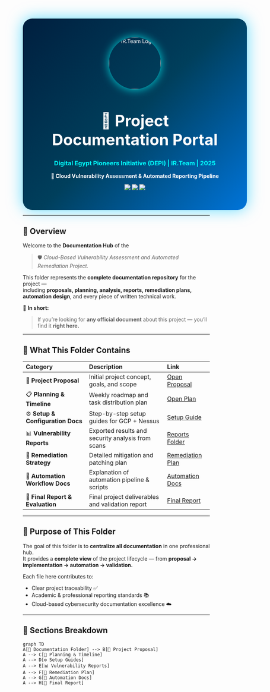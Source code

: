 <!-- =================== DOCUMENTATION HUB HEADER =================== -->
<div align="center" style="width:100%; padding:50px; border-radius:25px; background:linear-gradient(135deg,#001f3f,#003f5c,#0074D9); color:white; box-shadow:0 0 40px rgba(0,200,255,0.6);">

  <img src="https://i.postimg.cc/mk3syMbn/cropped-circle-image-1-optimized-1000.png" width="140" style="border-radius:50%; box-shadow:0 0 25px rgba(0,255,255,0.8);" alt="IR.Team Logo"/>

  <h1 style="font-size:42px;">📘 Project Documentation Portal</h1>
  <h3 style="color:#00FFFF;">Digital Egypt Pioneers Initiative (DEPI) | IR.Team | 2025</h3>
  <p><b>🔹 Cloud Vulnerability Assessment & Automated Reporting Pipeline</b></p>

  <img src="https://img.shields.io/badge/Section-Documentation-blue?style=for-the-badge"/>
  <img src="https://img.shields.io/badge/Contains-Full%20Project%20Docs-success?style=for-the-badge"/>
  <img src="https://img.shields.io/badge/Platform-Google%20Cloud-4285F4?style=for-the-badge&logo=google-cloud&logoColor=white"/>
</div>

---

## 🧭 Overview

Welcome to the **Documentation Hub** of the  
> 🛡️ *Cloud-Based Vulnerability Assessment and Automated Remediation Project.*

This folder represents the **complete documentation repository** for the project —  
including **proposals, planning, analysis, reports, remediation plans, automation design**, and every piece of written technical work.  

📂 **In short:**  
> If you’re looking for **any official document** about this project — you’ll find it **right here.**

---

## 🧩 What This Folder Contains

| Category | Description | Link |
|:----------|:-------------|:------|
| 🧠 **Project Proposal** | Initial project concept, goals, and scope | [Open Proposal](./Project_Proposal.md) |
| 📋 **Planning & Timeline** | Weekly roadmap and task distribution plan | [Open Plan](./Project_Plan.md) |
| ⚙️ **Setup & Configuration Docs** | Step-by-step setup guides for GCP + Nessus | [Setup Guide](./Setup_Guide.md) |
| 📊 **Vulnerability Reports** | Exported results and security analysis from scans | [Reports Folder](./Vulnerability_Reports) |
| 🧩 **Remediation Strategy** | Detailed mitigation and patching plan | [Remediation Plan](./Remediation_Plan.md) |
| 🤖 **Automation Workflow Docs** | Explanation of automation pipeline & scripts | [Automation Docs](./Automation_Scripts.md) |
| 🧾 **Final Report & Evaluation** | Final project deliverables and validation report | [Final Report](./Final_Report.md) |

---

## 🎯 Purpose of This Folder

The goal of this folder is to **centralize all documentation** in one professional hub.  
It provides a **complete view** of the project lifecycle — from **proposal → implementation → automation → validation.**

Each file here contributes to:
- Clear project traceability ✅  
- Academic & professional reporting standards 📚  
- Cloud-based cybersecurity documentation excellence ☁️  

---

## 📘 Sections Breakdown

```mermaid
graph TD
A[📘 Documentation Folder] --> B[📄 Project Proposal]
A --> C[🧾 Planning & Timeline]
A --> D[⚙️ Setup Guides]
A --> E[📊 Vulnerability Reports]
A --> F[🧩 Remediation Plan]
A --> G[🤖 Automation Docs]
A --> H[📘 Final Report]
